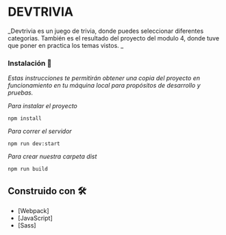# DEVTRIVIA

_Devtrivia es un juego de trivia, donde puedes seleccionar diferentes categorias. También es el resultado del proyecto del modulo 4, donde tuve que poner en practica los temas vistos. _

### Instalación 🔧

_Estas instrucciones te permitirán obtener una copia del proyecto en funcionamiento en tu máquina local para propósitos de desarrollo y pruebas._

_Para instalar el proyecto_

```
npm install
```

_Para correr el servidor_

```
npm run dev:start
```

_Para crear nuestra carpeta dist_

```
npm run build
```

## Construido con 🛠️

- [Webpack]
- [JavaScript]
- [Sass]
